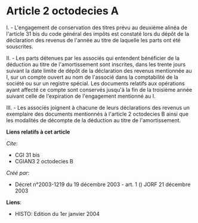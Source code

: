 # Article 2 octodecies A

I. - L'engagement de conservation des titres prévu au deuxième alinéa de l'article 31 bis du code général des impôts est
constaté lors du dépôt de la déclaration des revenus de l'année au titre de laquelle les parts ont été souscrites.

II. - Les parts détenues par les associés qui entendent bénéficier de la déduction au titre de l'amortissement sont
inscrites, dans les trente jours suivant la date limite de dépôt de la déclaration des revenus mentionnée au I, sur un compte
ouvert au nom de l'associé dans la comptabilité de la société ou sur un registre spécial. Les documents relatifs aux
opérations ayant affecté ce compte sont conservés jusqu'à la fin de la troisième année suivant celle de l'expiration de
l'engagement mentionné au I.

III. - Les associés joignent à chacune de leurs déclarations des revenus un exemplaire des documents mentionnés à l'article 2
octodecies B ainsi que les modalités de décompte de la déduction au titre de l'amortissement.

**Liens relatifs à cet article**

_Cite_:

  - CGI 31 bis
  - CGIAN3 2 octodecies B

_Créé par_:

  - Décret n°2003-1219 du 19 décembre 2003 - art. 1 () JORF 21 décembre 2003

**Liens**:

  - HISTO: Edition du 1er janvier 2004
